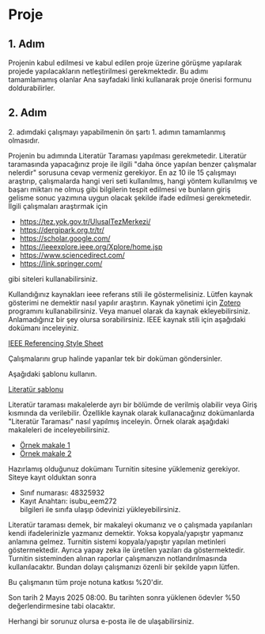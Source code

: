 
# Proje 

## 1. Adım

Projenin kabul edilmesi ve kabul edilen proje üzerine görüşme yapılarak projede yapılacakların netleştirilmesi gerekmektedir.  Bu adımı tamamlamamış olanlar Ana sayfadaki linki kullanarak proje önerisi formunu doldurabilirler.

## 2. Adım

2\. adımdaki çalışmayı yapabilmenin ön şartı 1. adımın tamamlanmış olmasıdır.

Projenin bu adımında Literatür Taraması yapılması gerekmetedir. Literatür taramasında yapacağınız proje ile ilgili "daha önce yapılan benzer çalışmalar nelerdir" sorusuna cevap vermeniz gerekiyor. En az 10 ile 15 çalışmayı araştırıp, çalışmalarda hangi veri seti kullanılmış, hangi yöntem kullanılmış ve başarı miktarı ne olmuş gibi bilgilerin tespit edilmesi ve bunların giriş gelisme sonuc yazımına uygun olacak şekilde ifade edilmesi gerekmetedir.  İlgili çalışmaları araştırmak için

- <https://tez.yok.gov.tr/UlusalTezMerkezi/>
- <https://dergipark.org.tr/tr/>
- <https://scholar.google.com/>
- <https://ieeexplore.ieee.org/Xplore/home.jsp>
- <https://www.sciencedirect.com/>
- <https://link.springer.com/>

gibi siteleri kullanabilirsiniz.

Kullandığınız kaynakları ieee referans stili ile göstermelisiniz. Lütfen kaynak gösterimi ne demektir nasıl yapılır araştırın. Kaynak yönetimi için [Zotero](https://www.zotero.org/) programını kullanabilirsiniz. Veya manuel olarak da kaynak ekleyebilirsiniz. Anlamadığınız bir şey olursa sorabilirsiniz. IEEE kaynak stili için aşağıdaki dokümanı inceleyiniz.

[IEEE Referencing Style Sheet ](files/ieee-style-guide.pdf)

Çalışmalarını grup halinde yapanlar tek bir doküman göndersinler.

Aşağıdaki şablonu kullanın.

[Literatür şablonu](files/rapor_sablon_v1.docx)

Literatür taraması makalelerde ayrı bir bölümde de verilmiş olabilir veya Giriş kısmında da  verilebilir. Özellikle kaynak olarak kullanacağınız dokümanlarda "Literatür Taraması" nasıl yapılmış inceleyin. Örnek olarak aşağıdaki makaleleri de inceleyebilirsiniz.

- [Örnek makale 1](files/ornek_makale1.pdf)
- [Örnek makale 2](files/ornek_makale2.pdf)



Hazırlamış olduğunuz dokümanı Turnitin sitesine yüklemeniz gerekiyor.
Siteye kayıt olduktan sonra   
- Sınıf numarası: 48325932
- Kayıt Anahtarı: isubu_eem272    
bilgileri ile sınıfa ulaşıp ödevinizi yükleyebilirsiniz.

Literatür taraması demek, bir makaleyi okumanız ve o çalışmada yapılanları kendi ifadelerinizle yazmanız demektir. Yoksa kopyala/yapıştır yapmanız anlamına gelmez. Turnitin sistemi kopyala/yapıştır yapılan metinleri göstermektedir. Ayrıca yapay zeka ile üretilen yazıları da göstermektedir. Turnitin sisteminden alınan raporlar çalışmanızın notlandırılmasında kullanılacaktır. Bundan dolayı çalışmanızı özenli bir şekilde yapın lütfen.

Bu çalışmanın tüm proje notuna katkısı %20'dir.

Son tarih 2 Mayıs 2025 08:00. Bu tarihten sonra yüklenen ödevler %50 değerlendirmesine tabi olacaktır.

Herhangi bir sorunuz olursa e-posta ile de ulaşabilirsiniz.